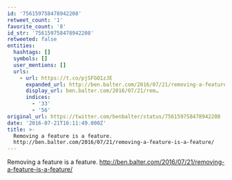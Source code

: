 ```yaml
---
id: '756159758478942208'
retweet_count: '1'
favorite_count: '8'
id_str: '756159758478942208'
retweeted: false
entities:
  hashtags: []
  symbols: []
  user_mentions: []
  urls:
    - url: https://t.co/pjSFGO1zJE
      expanded_url: http://ben.balter.com/2016/07/21/removing-a-feature-is-a-feature/
      display_url: ben.balter.com/2016/07/21/rem…
      indices:
        - '33'
        - '56'
original_url: https://twitter.com/benbalter/status/756159758478942208
date: '2016-07-21T16:11:49.000Z'
title: >-
  Removing a feature is a feature.
  http://ben.balter.com/2016/07/21/removing-a-feature-is-a-feature/
---
```


Removing a feature is a feature. http://ben.balter.com/2016/07/21/removing-a-feature-is-a-feature/